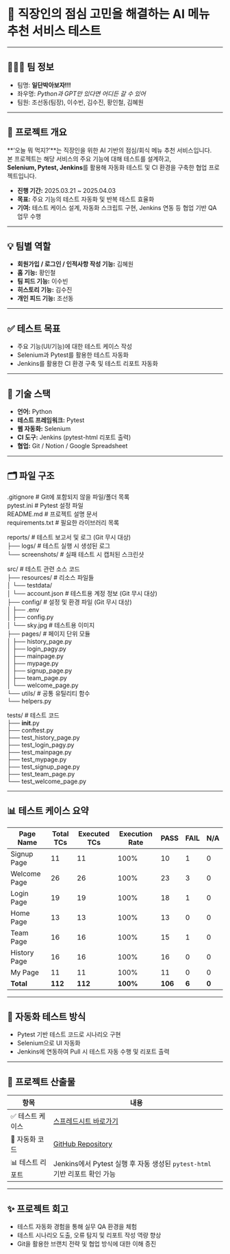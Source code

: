 # 🍱 직장인의 점심 고민을 해결하는 AI 메뉴 추천 서비스 테스트
  
---
  
## 🧑‍🤝‍🧑 팀 정보
- 팀명: **일단박아보자!!!**  
- 좌우명: _Python과 GPT만 있다면 어디든 갈 수 있어_  
- 팀원: 조선동(팀장), 이수빈, 김수진, 황인철, 김혜원

---
  
## 🎯 프로젝트 개요
**‘오늘 뭐 먹지?’**는 직장인을 위한 AI 기반의 점심/회식 메뉴 추천 서비스입니다.  
본 프로젝트는 해당 서비스의 주요 기능에 대해 테스트를 설계하고,  
**Selenium, Pytest, Jenkins**를 활용해 자동화 테스트 및 CI 환경을 구축한 협업 프로젝트입니다.

- **진행 기간:** 2025.03.21 ~ 2025.04.03  
- **목표:** 주요 기능의 테스트 자동화 및 반복 테스트 효율화  
- **기여:** 테스트 케이스 설계, 자동화 스크립트 구현, Jenkins 연동 등 협업 기반 QA 업무 수행  
  
---
  
## 💡 팀별 역할
- **회원가입 / 로그인 / 인적사항 작성 기능:** 김혜원  
- **홈 기능:** 황인철  
- **팀 피드 기능:** 이수빈  
- **히스토리 기능:** 김수진  
- **개인 피드 기능:** 조선동
  
---
  
## ✅ 테스트 목표
- 주요 기능(UI/기능)에 대한 테스트 케이스 작성  
- Selenium과 Pytest를 활용한 테스트 자동화  
- Jenkins를 활용한 CI 환경 구축 및 테스트 리포트 자동화  
  
---
  
## 🔧 기술 스택
- **언어:** Python  
- **테스트 프레임워크:** Pytest  
- **웹 자동화:** Selenium  
- **CI 도구:** Jenkins (pytest-html 리포트 출력)  
- **협업:** Git / Notion / Google Spreadsheet 
  
---
  
## 🗂️ 파일 구조
.gitignore              # Git에 포함되지 않을 파일/폴더 목록  
pytest.ini              # Pytest 설정 파일  
README.md               # 프로젝트 설명 문서  
requirements.txt        # 필요한 라이브러리 목록  

reports/                # 테스트 보고서 및 로그 (Git 무시 대상)  
├── logs/               # 테스트 실행 시 생성된 로그  
└── screenshots/        # 실패 테스트 시 캡처된 스크린샷  

src/                    # 테스트 관련 소스 코드  
├── resources/          # 리소스 파일들  
│   └── testdata/       
│       └── account.json # 테스트용 계정 정보 (Git 무시 대상)  
├── config/             # 설정 및 환경 파일 (Git 무시 대상)  
│   ├── .env  
│   ├── config.py  
│   └── sky.jpg         # 테스트용 이미지  
├── pages/              # 페이지 단위 모듈  
│   ├── history_page.py  
│   ├── login_pagy.py  
│   ├── mainpage.py  
│   ├── mypage.py  
│   ├── signup_page.py  
│   ├── team_page.py  
│   └── welcome_page.py  
└── utils/              # 공통 유틸리티 함수  
    └── helpers.py  

tests/                  # 테스트 코드  
├── __init__.py  
├── conftest.py  
├── test_history_page.py  
├── test_login_pagy.py  
├── test_mainpage.py  
├── test_mypage.py  
├── test_signup_page.py  
├── test_team_page.py  
└── test_welcome_page.py  
  
---
  
## 📊 테스트 케이스 요약
| Page Name     | Total TCs | Executed TCs | Execution Rate | PASS | FAIL | N/A |  
|---------------|-----------|---------------|----------------|------|------|-----|  
| Signup Page   | 11        | 11            | 100%           | 10   | 1    | 0   |  
| Welcome Page  | 26        | 26            | 100%           | 23   | 3    | 0   |  
| Login Page    | 19        | 19            | 100%           | 18   | 1    | 0   |  
| Home Page     | 13        | 13            | 100%           | 13   | 0    | 0   |  
| Team Page     | 16        | 16            | 100%           | 15   | 1    | 0   |  
| History Page  | 16        | 16            | 100%           | 16   | 0    | 0   |  
| My Page       | 11        | 11            | 100%           | 11   | 0    | 0   |  
| **Total**     | **112**   | **112**       | **100%**       | **106** | **6** | **0** |  
  
---
  
## 🧪 자동화 테스트 방식
- Pytest 기반 테스트 코드로 시나리오 구현  
- Selenium으로 UI 자동화  
- Jenkins에 연동하여 Pull 시 테스트 자동 수행 및 리포트 출력  
  
---
  
## 📝 프로젝트 산출물
| 항목 | 내용 |  
|------|------|  
| ✅ 테스트 케이스 | [스프레드시트 바로가기](https://docs.google.com/spreadsheets/d/147I40EIpwn0MUDYqUeM1B9GABHnUmOLrPAJ-vThpZIo/edit?usp=sharing) |  
| 🧪 자동화 코드 | [GitHub Repository](https://github.com/won95kim/elice_automation_pj_1) |  
| 📊 테스트 리포트 | Jenkins에서 Pytest 실행 후 자동 생성된 `pytest-html` 기반 리포트 확인 가능 |
  
---
  
## ✨ 프로젝트 회고
- 테스트 자동화 경험을 통해 실무 QA 환경을 체험  
- 테스트 시나리오 도출, 오류 탐지 및 리포트 작성 역량 향상  
- Git을 활용한 브랜치 전략 및 협업 방식에 대한 이해 증진
